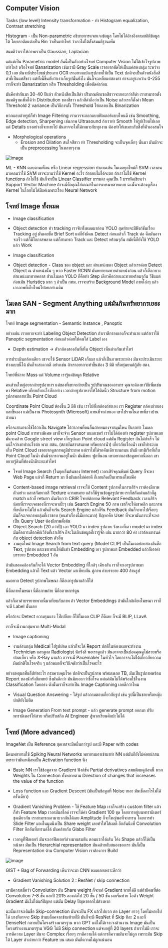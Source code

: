## Computer Vision

Tasks (low level) Intensity transformation - ทำ Histogram equalization, Contrast stretching

Histogram - เป็น Non-parametric อธิบายการแจกแจงข้อมูล โดยไม่ได้อ้างอิงตามสถิติข้อมูลได้ โดยเราตัดแต่งเป็น Bin ว่าเป็นเท่าไหร่
ว่าเราไม่ได้ตั้งสมมติฐานเพิ่ม 

สมมติว่าเราให้ภาพเราเป็น Gaussian, Laplacian

แต่แค่เป็น Parametric model อันนี้เป็นตัวอย่างโจทย์ Computer Vision ไม่ได้เข้าใจรูปภาพเท่าไหร่ หรือโจทย์ Banarization เช่นเรามี Gray Scale
เราอยากตัดให้เป็นแค่สองกลุ่ม ระหว่าง 0,1 เลย มันจะมีประโยชน์ประเภท OCR เราอยากแปลงรูปภาพให้เป็น Text ปกติจะเป็นตัวหนังสือสีดำที่เป็นแค่สีขาว
แต่ทั้งนี้ขึ้นกับว่าเราเก็บรูปนั้นยังไง มันก็จะเหลือแค่สองค่า ค่าจะอยู่ระหว่าง 0-255 เราก็จะทำ Banarization หรือ Thresholding เพื่อตัดค่าก่อน

มันคือทำกันมา 30-40 ปีแล้ว ตัวหนังสือเป็นสีดำ ปริมาณพิกเซลสีขาวจะเยอะกว่าสีดำ เราสามารถตั้งสมมติฐานเพิ่มได้ว่า Distribution ของสีขาว แล้วสีดำถือว่าเป็น Noise
แล้วเราก็ตั้งค่า Mean Threshold 2 variance เป็นวิธีการตั้ง Threshold ให้กลายเป็น Binarization

พวกแอบถ่ายรูปก็ทำ Image Filtering เราควรจะออกแบบฟิลเตอร์แบบไหนดี เช่น Smoothing, Edge detection, Sharpening เช่นภาพ Ultrasound ถ้าเราทำ Smooth ให้รูปเรียบไปเลย
แต่ Details บางอย่างก็จะหายไป มันอาจจะไม่ได้เหมาะกับทุกงาน ต้องทำให้เหมาะกับสิ่งที่ตัวเองสนใจ

* Morphological operations
  - Erosion and Dilation สนใจสีขาว ทำ Thresholding จะเป็นจุดเล็กๆ นั้นมา มันมักจะเป็น preprocessing ในหลายๆงาน
 

![image](https://github.com/user-attachments/assets/91d59843-13e9-4e57-a2d6-97bd824025aa)

ML - KNN ตอบตามเพื่อน หรือ Linear regression ทำตามเส้น โมเดลยุคใหม่ก็ SVM
เวลาคนมาเคลมว่าใช้ SVM เขาจะถามว่าใช้ Kernel อะไร ถ้าตอบไม่ได้จะตก ถ้าเราไม่ใช้ Kernel functions ถ้าไม่ใช้ มันก็จะเป็น Linear Classifier ธรรมดา
คุณเป็น 1 บรรทัดเขียนว่า Support Vector Machine ถ้าจะมีคือคุณใส่เกณฑ์ในการเทรนหลายแบบ ฉะนั้นจะต้องดูเรื่อง Kernel ในโลกไม่ได้มีแค่เฉพาะเรื่อง Neural Network

## โจทย์ Image ทั้งหมด

* Image classification
* Object detection ทำ tracking เราจับทั้งหมดมาก่อน YOLO สุดท้ายจะมีฟังก์ชันเรื่อง Tracking อยู่ มันเคยชื่อ Brief Sort แต่ก็ยังมีคน Detect ก่อนแล้วก็ Track ต่อ คือมันอาจจะเร็ว แต่ก็มีโอกาสพลาด แต่ก็สามารถ Track และ Detect พร้อมๆกัน สมัยนี้ก็ยังใช้ YOLO แล้ว Work

* Image classification
* Object detection - Class ของ object และ ตำแหน่งของ Object แล้วเราค่อย Detect Object ณ ตำแหน่งนั้น ๆ พวก Faster RCNN มันพยายามทายตำแหน่งก่อน แล้วก็เลือกบางตำแหน่งมาทายคลาส
ส่วนโมเดล YOLO ก็คือทำ Step เดียวคือถ่ายและทายพร้อมๆกัน วิธีแแต่ก่อนมัน Huristics มาก ๆ ถ้าเป็น กทม. เราจะสร้าง Background Model ภาพโล่งๆ แล้วเอาภาพที่เก็บใหม่ไปลบอย่างเดิม

## โมเดล SAN - Segment Anything แต่มันกินทรัพยากรเยอะมาก

โจทย์ Image segmentation - Semantic Instance , Panoptic

อย่างเช่น เราอยากจะทำ Labeling Object Detection ถ้าเราตีกรอบเองก็จะทำนาย แต่ถ้าเราใช้ Panoptic segmentation ก่อนแล้วค่อยให้คนใส่ Label เอง

* Depth estimation -> ตัวกล้องสองอันที่เห็น Object เห็นต่างกันเท่าไหร่

การประเมินกล้องเดียว เขาจะใช้ Sensor LiDAR เก็บมา แล้วก็เป็นภาพระยะห่าง มันจะประเมินระยะห่างแบบนี้ได้ มันก็จะสะดวกดี อย่างเช่น ถ้าเราอยากจะทำขึ้นห้อง 3 มิติ หรือหุ่นยนต์กู้ภัย สตง.

โจทย์ที่น่าจะ Mass แต่ Volume เรารู้แค่ข้อมูล Relative 

คนส่วนใหญ่อยากถ่ายรูปอาหาร แต่ของที่เขาจะถ่ายเป็น รูปปริมาณของอาหาร คุณจะต้องหาวิธีเพิ่มเช่น หา Relative เทียบกับอะไรสักอย่าง เวลาถ่ายรูปอาหารให้ได้ติดนิ้ว Structure from motion
รูปภาพกลายเป็น Point Cloud

Coordinate Point Cloud ต้องขึ้น 3 มิติ เช่น เราไปตั้งกล้องถ่ายเอง เรา Register กล้องถ่ายเอง และขึ้นเอง แต่เป็นงาน Photosynth (Microsoft) แทนที่จะถ่ายเอง เขาไปรวมในภาพที่ชาวบ้านถ่ายมา

หรือจะสามารถใช้ได้ว่าเป็น Navigate ได้ว่าภาพที่คนอื่นถ่ายยมองจากมุมไหน ปีแรกทำ โมเดล point Cloud การทางพิเศษ เขาก็จะจ้าง Sensor บนเลเซอร์ เราไม่ได้ต้องทำ register รูปภาพเลย มันจะคล้าย Google street view เก็บรูปและ Point cloud แต่มัน Register กันไม่สำเร็จ ไม่แน่ใจว่าเขาทำอะไรต่อ พวก สสน. (สถาบันสารสนเทศ ทรัพยากรน้ำ) เกี่ยวกับเรื่องน้ำ เขาก็ทำระบบเก็บ Point Cloud เขาอยากดูสภาพภูมิประเทศ แต่เราไม่ได้รถคันเดียวบนถนน
มันมี เขามีเรือที่เก็บ Point Cloud ในน้ำ มันมีซากรถจมอยู่ในน้ำ มันมีขยะ ฟูกที่นอน เขาอยากเอาข้อมูลพวกนี้ออก เขาอยากรู้ดินที่ท้องน้ำมีระยะเท่าไหร่

* โจทย์ Image Search (ในยุคเริ่มต้นของ Internet) เวลาเสิร์จคุณพิมพ์ Query ก็จะหา Web Page แล้วก็ Return มา ซึ่งมันผลไม่ค่อยดี ก็เลยเกิดเป็นเทรนด์ใหม่คือ

- Content-based image retrieval เราจะใช้ Content รูปภาพในการเสิร์จ เราต้องมีภาพตัวอย่าง และสกัดพวกสี Texture ความหมาย แล้วก็มีฐานข้อมูลรูปภาพ เราก็สกัดเด่นแล้วก็ดู match แล้วก็ return
มันเรียกว่า CBIR โจทย์ต่อยอด Relevant Feedback เวลาเสิร์จ น้อยที่เราจะเจอของที่เราจะหาเป๊ะๆ เช่น Search Engine 50 ภาพ เขาก็จะให้เขาคลิก และภาพที่เหลือจะไม่ใช่ แล้วมันก็จะรัน Search Engine แล้วก็รัน Feedback มันก็จะหาไปเรื่อยๆ มันก็จะเจอภาพกลุ่มที่เราชอบ (คนทำเรื่องนี้มีเยอะมาก) ปัญหาคือ User ที่จะหามันภาระที่จะหาเป็น Query User ต้องมีภาพตั้งต้น
- Object Search (20 กว่าปี) เอา YOLO มา index รูปภาพ จังหวะที่เอา model มา index มันคือการเลือกคีย์เวิร์ดที่เราเสิร์จ ก็จะไม่เกินข้อมูลที่เรารู้จัก เช่น มากกว่า 80 คำ เราต้องเทรนด์กับ object detection ตัวอื่น
- งานยุคใหม่ Image Search from text query (Model CLIP) เป็นโมเดลย่อยสองอันคือ Text, รูปภาพ และเขาเทรนให้มันทำ Embedding เอา รูปภาพมา Embedded แล้วก็เอาคำบรรยาย Embedded 1 อัน

ถ้ามันสอดคล้องกันก็จะได้ Vector Embedding ที่ใกล้ๆ เคียงกัน เราก็จะเอารูปภาพมา Embedding แล้วก็ Text แล้ว Vector มาเทียบกัน
คู่ภาพ คำบรรยาย 400 ล้านรูป

ผมอยาก Detect รูปภาพโฆษณา ก็คือเอารูปมาแล้วก็ใส่

นี่คือภาพโฆษณา
นี่คือภาพถ่าย
นี่คือภาพการ์ตูน

แล้วก็เอาคำบรรยายพวกนี้มาเทียบกับภาพ ถ้า Vector Embeddings ถ้ามันใกล้เคียงโฆษณา เราก็จะตี Label นั้นเลย

หรือถ้าจะ Detect ความรุนแรง โป๊เปลือย ก็ใช้โมเดล CLIP ก็ดีเลย ก็จะมี BLIP, LLavA

เราก็จะมีงานกลุ่มพวก Multi-Modal
* Image captioning

* งานด้านกลุ่ม Medical ใส่รูปปอด แล้วก็จะได้ Report ปกติในห้องหมอจะทำงาน Technician และดูผล Radiologist นักรังสี พอเราดูแล้ว มันอาจจะเป็นปอดคุณดูไม่สวยหรือปอดเบี้ยว
หรือ X-Ray มาแล้ว อาจจะมี Pacemaker ในหัวใจ โดยอาจจะไม่ได้เกี่ยวกับความผิดปกติในโรคจริง ๆ แล้วหมอก็จะวินิจฉัยว่าเป็นโรคอะไร

อย่างเหตุผลที่แล็ปทำอะไร กรมควบคุมโรค ปกติจะเป็นรูปภาพ พร้อมเฉลย TB, มันเป็นรูปภาพพร้อม Report ของนักรังสีแพทย์ ซึ่งมันดีกว่า มันมีเยอะกว่าชื่อโรค แต่แค่มันไม่ได้พร้อมใช้ในงาน Classification โดยตรง
ดังนั้นเราก็จะทำเป็น Image Captioning เลยดีกว่าไหม

* Visual Question Answering - ใส่รูป แล้วถามตอบเกี่ยวกับรูป เช่น รูปนี้เป็นชายหรือหญิง ปกติยังไม่ติด

* Image Generation From text prompt - แล้ว generate prompt ออกมา ปรับพารามิเตอร์ให้สวย หรือปรับสกิล AI Engineer สู้พวกเรียนศิลปะไม่ได้

## โจทย์ (More advanced)

ImageNet เป็น Reference ชุดเทสจะมีหมื่นกว่ารูป และมี Paper with codes

มีคนพยายามใช้ Spiking Neural Networks พยายามเอาเข้ามาทำ NN แต่มันก็ยังไม่ค่อยน่าสน เพราะว่ามันเหมือนเป็น Activation function นึง

* Basic NN
เราใช้ข้อมูลจาก Gradient ฟังก์ชัน Partial derivatives สมมติผมดูก้อนนี้ พวก Weights ใน Connection ทั้งหลายตาม Direction of changes that increases the value of the function

* Loss function และ Gradient Descent (มันเป็นข้อมูลที่ Noise เยอะ มันเชื่ออะไรไม่ได้ครั้งเดียว)

* Gradient Vanishing Problem - ใช้ Feature Map เราก็จะสร้าง custom filter แล้วก็ทำ Feature Map เวลามันสไลด์ เราจะได้ค่า Gradient 100 ชุด โดยการอยู่บนพารามิเตอร์ชุดเดียวกัน เราสามารถเอามาบวกกันได้เลย Amplitude ก็จะใหญ่พอที่จะเทรน โดยการทำ Slide Filter มองในมุมนึงเป็น Share weight เลยทำให้ได้ผลดี อีกอันนึงที่ Convolution Filter อีกอันที่เทรนด์ได้ มันคล้ายกับ Glabo Filter
* เวลาดูที่ฟีลเตอร์ มันจะเอาฟีลเตอร์ล่างมาผสมกัน ตอนแรกได้เส้น โค้ง Shape แล้วก็ได้เป็นหน้าตา มันเป็น Hierarchial representation มันคล้ายกับสมองของเรา
มันก็เป็น Representation ด้าน Computer Vision เราต้องการ Build

![image](https://github.com/user-attachments/assets/df134716-dde8-4f49-8e0a-3e5434903f59)

GIST + Bag of Forwarding เห็นว่าจะมา CNN หมดเลยเพราะดีกว่า

* Gradient Vanishing Solution 2 : ResNet / skip connection

เขามีความเชื่อว่า Convolution มัน Share weight ก็จะแก้ Gradient หายได้ดี แต่ถ้ามีคนที่ต่อ Convolution 7-8 ชั้น และปี 2015 ลองต่อไป 20 ชั้น / 50 ชั้น ผลเริ่มห่วย ไอตัว Weight Gradient มันไม่ได้แก้ปัญหา แต่มัน Delay ปัญหาออกไปต่างหาก

ฉะนั้นเราจะเติมชื่อ Skip-connection มันจะเป็น FX แล้วไปบวก ต่อ Layer ยาวๆ โดยไม่หายไปได้ บางทีอาจจะ Skip ข้ามบล็อคจากข้ามท้ายก็มี มันก็จะมี ResNet ที่ Skip ทีละ 2 และก็ DenseNet
กลายเป็นโครงสร้างมาตรฐาน พวก GPT แต่ไม่ได้เจาะจงด้านงาน Image มันเป็นโครงสร้างงานมาตรฐาน VGG ไม่มี Skip connection แต่จบอยู่ที่ 20 layers ถ้าเราไม่มี เราจะการตีความ Layer มันจะ Complex เรื่อยๆ เราตีความได้ แต่การตีความมันจะไม่ถูก เพราะมัน Skip ได้ Layer ล่างง่ายกว่า Feature บน เสมอ มันตีความไม่ถูกแน่นอน


